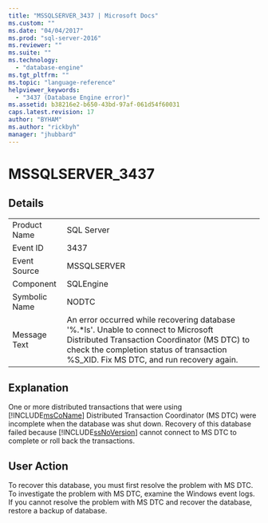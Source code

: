 ```yaml
---
title: "MSSQLSERVER_3437 | Microsoft Docs"
ms.custom: ""
ms.date: "04/04/2017"
ms.prod: "sql-server-2016"
ms.reviewer: ""
ms.suite: ""
ms.technology: 
  - "database-engine"
ms.tgt_pltfrm: ""
ms.topic: "language-reference"
helpviewer_keywords: 
  - "3437 (Database Engine error)"
ms.assetid: b38216e2-b650-43bd-97af-061d54f60031
caps.latest.revision: 17
author: "BYHAM"
ms.author: "rickbyh"
manager: "jhubbard"
---
```

# MSSQLSERVER_3437
  
## Details  
  
|||  
|-|-|  
|Product Name|SQL Server|  
|Event ID|3437|  
|Event Source|MSSQLSERVER|  
|Component|SQLEngine|  
|Symbolic Name|NODTC|  
|Message Text|An error occurred while recovering database '%.*ls'. Unable to connect to Microsoft Distributed Transaction Coordinator (MS DTC) to check the completion status of transaction %S_XID. Fix MS DTC, and run recovery again.|  
  
## Explanation  
One or more distributed transactions that were using [!INCLUDE[msCoName](../../includes/msconame-md.md)] Distributed Transaction Coordinator (MS DTC) were incomplete when the database was shut down. Recovery of this database failed because [!INCLUDE[ssNoVersion](../../includes/ssnoversion-md.md)] cannot connect to MS DTC to complete or roll back the transactions.  
  
## User Action  
To recover this database, you must first resolve the problem with MS DTC. To investigate the problem with MS DTC, examine the Windows event logs. If you cannot resolve the problem with MS DTC and recover the database, restore a backup of database.  
  
